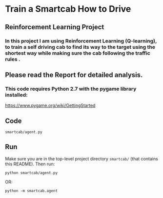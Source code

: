 
# Train a Smartcab How to Drive

## Reinforcement Learning Project
### In this project I am using Reinforcement Learning (Q-learning), to train a self driving cab to find its way to the target using the shortest way while making sure the cab following the traffic rules . 

## Please read the Report for detailed analysis. 

### This code requires Python 2.7 with the pygame library installed:

https://www.pygame.org/wiki/GettingStarted

## Code

 `smartcab/agent.py` 

## Run

Make sure you are in the top-level project directory `smartcab/` (that contains this README). Then run:

```python smartcab/agent.py```

OR:

```python -m smartcab.agent```
